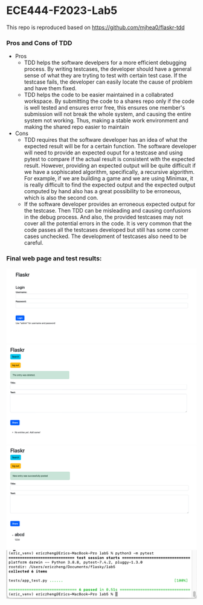# ECE444-F2023-Lab5
This repo is reproduced based on https://github.com/mjhea0/flaskr-tdd
### Pros and Cons of TDD
- Pros   
    - TDD helps the software develpers for a more efficient debugging process. By writing testcases, the developer should
    have a general sense of what they are tryting to test with certain test case. If the testcase fails, the developer 
    can easily locate the cause of problem and have them fixed.
    - TDD helps the code to be easier maintained in a collabrated workspace. By submitting the code to a shares repo
    only if the code is well tested and ensures error free, this ensures one member's submission will not break the 
    whole system, and causing the entire system not working. Thus, making a stable work environment and making the 
    shared repo easier to maintain
- Cons   
    - TDD requires that the software developer has an idea of what the expected result will be for a certain function.
    The software developer will need to provide an expected ouput for a testcase and using pytest to compare if the 
    actual result is consistent with the expected result. However, providing an expected output will be quite difficult
    if we have a sophiscated algorithm, specifically, a recursive algorithm. For example, if we are building a game and 
    we are using Minimax, it is really difficult to find the expected output and the expected output computed by hand
    also has a great possibility to be erroneous, which is also the second con. 
    - If the software developer provides an erroneous expected output for the testcase. Then TDD can be misleading
    and causing confusions in the debug process. And also, the provided testcases may not cover all the potential
    errors in the code. It is very common that the code passes all the testcases developed but still has some 
    corner cases unchecked. The development of testcases also need to be careful.
### Final web page and test results:   
![alt text](lab5_1.png "Activity 5 ScreenShot")    
![alt text](lab5_2.png "Activity 5 ScreenShot")    
![alt text](lab5_3.png "Activity 5 ScreenShot")    
![alt text](lab5_4.png "Activity 5 ScreenShot")    

